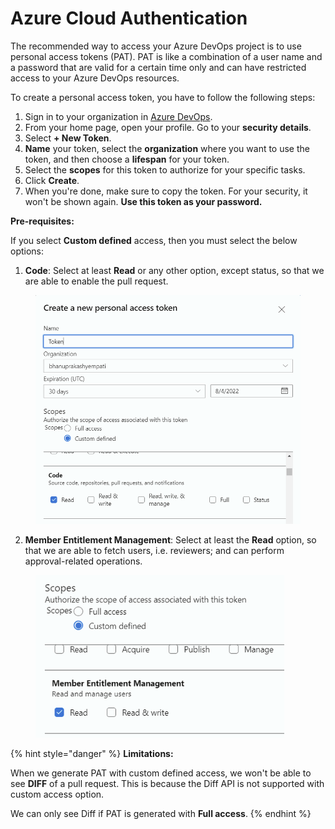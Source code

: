 # Azure Cloud Authentication

The recommended way to access your Azure DevOps project is to use personal access tokens (PAT). PAT is like a combination of a user name and a password that are valid for a certain time only and can have restricted access to your Azure DevOps resources.

To create a personal access token, you have to follow the following steps:

1. Sign in to your organization in [Azure DevOps](../../../integration-and-plugins/azure-devops.md).
2. From your home page, open your profile. Go to your **security details**.
3. Select **+ New Token**.
4. **Name** your token, select the **organization** where you want to use the token, and then choose a **lifespan** for your token.
5. Select the **scopes** for this token to authorize for your specific tasks.
6. Click **Create**.
7. When you're done, make sure to copy the token. For your security, it won't be shown again. **Use this token as your password.**

**Pre-requisites:**

If you select **Custom defined** access, then you must select the below options:

1. &#x20;**Code**: Select at least **Read** or any other option, except status, so that we are able to enable the pull request.

<figure><img src="../../../../../.gitbook/assets/image (42) (1) (1) (1) (1) (1) (1) (1) (1).png" alt="" width="563"><figcaption></figcaption></figure>

2. **Member Entitlement Management**: Select at least the **Read** option, so that we are able to fetch users, i.e. reviewers; and can perform approval-related operations.

<figure><img src="../../../../../.gitbook/assets/image (44) (1) (1) (1) (1) (1) (1) (1) (1).png" alt="" width="398"><figcaption></figcaption></figure>

{% hint style="danger" %}
**Limitations:**

When we generate PAT with custom defined access, we won't be able to see **DIFF** of a pull request. This is because the Diff API is not supported with custom access option.

We can only see Diff if PAT is generated with **Full access**.
{% endhint %}

